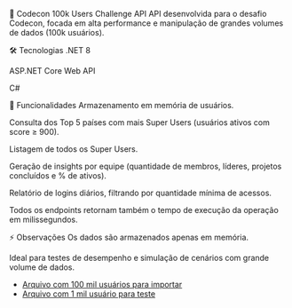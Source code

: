 🚀 Codecon 100k Users Challenge API
API desenvolvida para o desafio Codecon, focada em alta performance e manipulação de grandes volumes de dados (100k usuários).

🛠 Tecnologias
.NET 8

ASP.NET Core Web API

C#

📌 Funcionalidades
Armazenamento em memória de usuários.

Consulta dos Top 5 países com mais Super Users (usuários ativos com score ≥ 900).

Listagem de todos os Super Users.

Geração de insights por equipe (quantidade de membros, líderes, projetos concluídos e % de ativos).

Relatório de logins diários, filtrando por quantidade mínima de acessos.

Todos os endpoints retornam também o tempo de execução da operação em milissegundos.


⚡ Observações
Os dados são armazenados apenas em memória.

Ideal para testes de desempenho e simulação de cenários com grande volume de dados.
- [Arquivo com 100 mil usuários para importar](https://drive.google.com/file/d/1zOweCB2jidgHwirp_8oBnFyDgJKkWdDA/view?usp=sharing)
- [Arquivo com 1 mil usuário para teste](https://drive.google.com/file/d/1BX03cWxkvB_MbZN8_vtTJBDGiCufyO92/view?usp=sharing)

